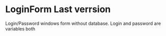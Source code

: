 # LoginForm Last verrsion
Login/Password windows form without database. Login and password are variables both
